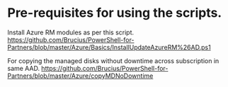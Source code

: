# Pre-requisites for using the scripts.

Install Azure RM modules as per this script.
https://github.com/Brucius/PowerShell-for-Partners/blob/master/Azure/Basics/InstallUpdateAzureRM%26AD.ps1

For copying the managed disks without downtime across subscription in same AAD.
https://github.com/Brucius/PowerShell-for-Partners/blob/master/Azure/copyMDNoDowntime
